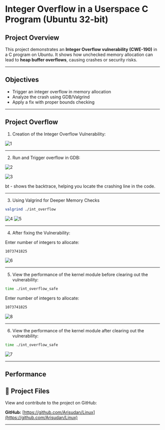 
# Integer Overflow in a Userspace C Program (Ubuntu 32-bit)

## Project Overview

This project demonstrates an **Integer Overflow vulnerability (CWE-190)** in a C program on Ubuntu. It shows how unchecked memory allocation can lead to **heap buffer overflows**, causing crashes or security risks.

---

## Objectives

- Trigger an integer overflow in memory allocation
- Analyze the crash using GDB/Valgrind
- Apply a fix with proper bounds checking


---
## Project Overflow

1. Creation of the Integer Overflow Vulnerability:
   
![1](https://github.com/user-attachments/assets/47f448bc-7034-438b-972f-3b30f211da9c)

---

2. Run and Trigger overflow in GDB:

![2](https://github.com/user-attachments/assets/7342a3bf-cd56-4ef3-9bb3-d0c96fddbdb1)

![3](https://github.com/user-attachments/assets/19c528fd-d20c-4628-9929-e4bbed6210a7)

bt - shows the backtrace, helping you locate the crashing line in the code.

---

3. Using Valgrind for Deeper Memory Checks

```bash
valgrind ./int_overflow
```
![4](https://github.com/user-attachments/assets/f34110f9-0bbf-4271-b440-eafc0bf7dad9)
![5](https://github.com/user-attachments/assets/2d1d1966-30d5-4357-b402-8c2bb03fe02d)

---

4. After fixing the Vulnerability:

 Enter number of integers to allocate: 
```bash
1073741825
```

![6](https://github.com/user-attachments/assets/4bf0ffc2-929a-45b5-b68e-56c9d65820b1)

---

5. View the performance of the kernel module before clearing out the vulnerability:
   
```bash
time ./int_overflow_safe
```
Enter number of integers to allocate: 
```bash
1073741825
```
![8](https://github.com/user-attachments/assets/77d87851-20a0-468a-af39-2378a3b3c4ef)

---

6. View the performance of the kernel module after clearing out the vulnerability:
   
```bash
time ./int_overflow_safe
```
![7](https://github.com/user-attachments/assets/8ba438a7-33a1-4e78-8b31-883af212e158)

---

## Performance 
## 📁 Project Files

View and contribute to the project on GitHub:

**GitHub:** [https://github.com/Arisudan/Linux](https://github.com/Arisudan/Linux)

---
